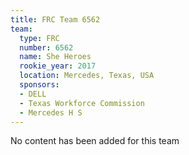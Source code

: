```yaml
---
title: FRC Team 6562
team:
  type: FRC
  number: 6562
  name: She Heroes
  rookie_year: 2017
  location: Mercedes, Texas, USA
  sponsors:
  - DELL
  - Texas Workforce Commission
  - Mercedes H S
---
```


No content has been added for this team